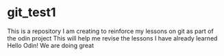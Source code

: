 # git_test1
This is a repository I am creating to reinforce my lessons on git as part of the odin project
This will help me revise the lessons I have already learned
Hello Odin!
We are doing great